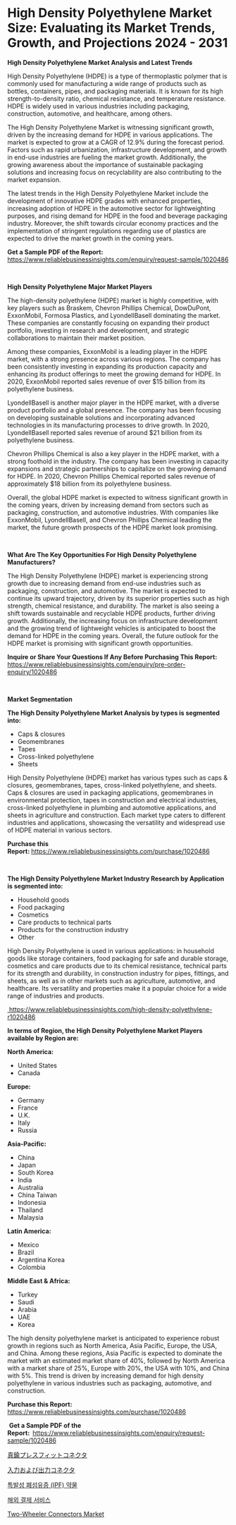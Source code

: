 <p><h1>High Density Polyethylene Market Size: Evaluating its Market Trends, Growth, and Projections 2024 - 2031</h1></p><p><strong>High Density Polyethylene Market Analysis and Latest Trends</strong></p>
<p><p>High Density Polyethylene (HDPE) is a type of thermoplastic polymer that is commonly used for manufacturing a wide range of products such as bottles, containers, pipes, and packaging materials. It is known for its high strength-to-density ratio, chemical resistance, and temperature resistance. HDPE is widely used in various industries including packaging, construction, automotive, and healthcare, among others.</p><p>The High Density Polyethylene Market is witnessing significant growth, driven by the increasing demand for HDPE in various applications. The market is expected to grow at a CAGR of 12.9% during the forecast period. Factors such as rapid urbanization, infrastructure development, and growth in end-use industries are fueling the market growth. Additionally, the growing awareness about the importance of sustainable packaging solutions and increasing focus on recyclability are also contributing to the market expansion.</p><p>The latest trends in the High Density Polyethylene Market include the development of innovative HDPE grades with enhanced properties, increasing adoption of HDPE in the automotive sector for lightweighting purposes, and rising demand for HDPE in the food and beverage packaging industry. Moreover, the shift towards circular economy practices and the implementation of stringent regulations regarding use of plastics are expected to drive the market growth in the coming years.</p></p>
<p><strong>Get a Sample PDF of the Report:&nbsp;</strong> <a href="https://www.reliablebusinessinsights.com/enquiry/request-sample/1020486">https://www.reliablebusinessinsights.com/enquiry/request-sample/1020486</a></p>
<p>&nbsp;</p>
<p><strong>High Density Polyethylene Major Market Players</strong></p>
<p><p>The high-density polyethylene (HDPE) market is highly competitive, with key players such as Braskem, Chevron Phillips Chemical, DowDuPont, ExxonMobil, Formosa Plastics, and LyondellBasell dominating the market. These companies are constantly focusing on expanding their product portfolio, investing in research and development, and strategic collaborations to maintain their market position.</p><p>Among these companies, ExxonMobil is a leading player in the HDPE market, with a strong presence across various regions. The company has been consistently investing in expanding its production capacity and enhancing its product offerings to meet the growing demand for HDPE. In 2020, ExxonMobil reported sales revenue of over $15 billion from its polyethylene business.</p><p>LyondellBasell is another major player in the HDPE market, with a diverse product portfolio and a global presence. The company has been focusing on developing sustainable solutions and incorporating advanced technologies in its manufacturing processes to drive growth. In 2020, LyondellBasell reported sales revenue of around $21 billion from its polyethylene business.</p><p>Chevron Phillips Chemical is also a key player in the HDPE market, with a strong foothold in the industry. The company has been investing in capacity expansions and strategic partnerships to capitalize on the growing demand for HDPE. In 2020, Chevron Phillips Chemical reported sales revenue of approximately $18 billion from its polyethylene business.</p><p>Overall, the global HDPE market is expected to witness significant growth in the coming years, driven by increasing demand from sectors such as packaging, construction, and automotive industries. With companies like ExxonMobil, LyondellBasell, and Chevron Phillips Chemical leading the market, the future growth prospects of the HDPE market look promising.</p></p>
<p>&nbsp;</p>
<p><strong>What Are The Key Opportunities For High Density Polyethylene Manufacturers?</strong></p>
<p><p>The High Density Polyethylene (HDPE) market is experiencing strong growth due to increasing demand from end-use industries such as packaging, construction, and automotive. The market is expected to continue its upward trajectory, driven by its superior properties such as high strength, chemical resistance, and durability. The market is also seeing a shift towards sustainable and recyclable HDPE products, further driving growth. Additionally, the increasing focus on infrastructure development and the growing trend of lightweight vehicles is anticipated to boost the demand for HDPE in the coming years. Overall, the future outlook for the HDPE market is promising with significant growth opportunities.</p></p>
<p><strong>Inquire or Share Your Questions If Any Before Purchasing This Report:</strong> <a href="https://www.reliablebusinessinsights.com/enquiry/pre-order-enquiry/1020486">https://www.reliablebusinessinsights.com/enquiry/pre-order-enquiry/1020486</a></p>
<p>&nbsp;</p>
<p><strong>Market Segmentation</strong></p>
<p><strong>The High Density Polyethylene Market Analysis by types is segmented into:</strong></p>
<p><ul><li>Caps & closures</li><li>Geomembranes</li><li>Tapes</li><li>Cross-linked polyethylene</li><li>Sheets</li></ul></p>
<p><p>High Density Polyethylene (HDPE) market has various types such as caps & closures, geomembranes, tapes, cross-linked polyethylene, and sheets. Caps & closures are used in packaging applications, geomembranes in environmental protection, tapes in construction and electrical industries, cross-linked polyethylene in plumbing and automotive applications, and sheets in agriculture and construction. Each market type caters to different industries and applications, showcasing the versatility and widespread use of HDPE material in various sectors.</p></p>
<p><strong>Purchase this Report:&nbsp;</strong><a href="https://www.reliablebusinessinsights.com/purchase/1020486">https://www.reliablebusinessinsights.com/purchase/1020486</a></p>
<p>&nbsp;</p>
<p><strong>The High Density Polyethylene Market Industry Research by Application is segmented into:</strong></p>
<p><ul><li>Household goods</li><li>Food packaging</li><li>Cosmetics</li><li>Care products to technical parts</li><li>Products for the construction industry</li><li>Other</li></ul></p>
<p><p>High Density Polyethylene is used in various applications: in household goods like storage containers, food packaging for safe and durable storage, cosmetics and care products due to its chemical resistance, technical parts for its strength and durability, in construction industry for pipes, fittings, and sheets, as well as in other markets such as agriculture, automotive, and healthcare. Its versatility and properties make it a popular choice for a wide range of industries and products.</p></p>
<p><a href="https://www.reliablebusinessinsights.com/high-density-polyethylene-r1020486">&nbsp;https://www.reliablebusinessinsights.com/high-density-polyethylene-r1020486</a></p>
<p><strong>In terms of Region, the High Density Polyethylene Market Players available by Region are:</strong></p>
<p>
    <p> <strong> North America: </strong>
        <ul>
            <li>United States</li>
            <li>Canada</li>
        </ul>
        </p> 
    <p> <strong> Europe: </strong>
        <ul>
            <li>Germany</li>
            <li>France</li>
            <li>U.K.</li>
            <li>Italy</li>
            <li>Russia</li>
        </ul>
        </p> 
    <p> <strong> Asia-Pacific: </strong>
        <ul>
            <li>China</li>
            <li>Japan</li>
            <li>South Korea</li>
            <li>India</li>
            <li>Australia</li>
            <li>China Taiwan</li>
            <li>Indonesia</li>
            <li>Thailand</li>
            <li>Malaysia</li>
        </ul>
        </p> 
    <p> <strong> Latin America: </strong>
        <ul>
            <li>Mexico</li>
            <li>Brazil</li>
            <li>Argentina Korea</li>
            <li>Colombia</li>
        </ul>
        </p> 
    <p> <strong> Middle East & Africa: </strong>
        <ul>
            <li>Turkey</li>
            <li>Saudi</li>
            <li>Arabia</li>
            <li>UAE</li>
            <li>Korea</li>
        </ul>
    </p>
    </p>
<p><p>The high density polyethylene market is anticipated to experience robust growth in regions such as North America, Asia Pacific, Europe, the USA, and China. Among these regions, Asia Pacific is expected to dominate the market with an estimated market share of 40%, followed by North America with a market share of 25%, Europe with 20%, the USA with 10%, and China with 5%. This trend is driven by increasing demand for high density polyethylene in various industries such as packaging, automotive, and construction.</p></p>
<p><strong>Purchase this Report: </strong><a href="https://www.reliablebusinessinsights.com/purchase/1020486">https://www.reliablebusinessinsights.com/purchase/1020486</a></p>
<p>&nbsp;<strong>Get a Sample PDF of the Report:&nbsp;&nbsp;</strong><a href="https://www.reliablebusinessinsights.com/enquiry/request-sample/1020486">https://www.reliablebusinessinsights.com/enquiry/request-sample/1020486</a></p>
<p><strong></strong></p>
<p><p><a href="https://medium.com/@fmuztlfb10/%E7%9C%9F%E9%8D%AE%E3%83%97%E3%83%AC%E3%82%B9%E3%83%95%E3%82%A3%E3%83%83%E3%83%88%E3%82%B3%E3%83%8D%E3%82%AF%E3%82%BF%E3%81%AE%E5%B8%82%E5%A0%B4%E5%8B%95%E5%90%91%E3%81%A8%E5%88%86%E6%9E%90-%E5%B0%86%E6%9D%A5%E3%81%AE%E6%88%90%E9%95%B7%E3%81%AE%E6%A9%9F%E4%BC%9A%E3%81%A8%E8%AA%B2%E9%A1%8C-2024%E5%B9%B4-2031%E5%B9%B4-60c58539fd8e">真鍮プレスフィットコネクタ</a></p><p><a href="https://medium.com/@bertabellesqo9u/%E5%85%A5%E5%87%BA%E5%8A%9B%E3%82%B3%E3%83%8D%E3%82%AF%E3%82%BF%E3%83%BC%E7%94%A3%E6%A5%AD%E3%81%B8%E3%81%AE%E6%B4%9E%E5%AF%9F-2031%E5%B9%B4%E3%81%BE%E3%81%A7%E3%81%AE%E5%B8%82%E5%A0%B4%E3%81%AE%E8%B2%A1%E5%8B%99%E7%8A%B6%E6%B3%81-%E5%B8%82%E5%A0%B4%E8%A6%8F%E6%A8%A1-%E3%81%8A%E3%82%88%E3%81%B3%E5%8F%8E%E7%9B%8A%E5%88%86%E6%9E%90-72d989273320">入力および出力コネクタ</a></p><p><a href="https://github.com/kimvicki3212024/Market-Research-Report-List-1/blob/main/1819351118187.md">특발성 폐섬유증 (IPF) 약물</a></p><p><a href="https://github.com/khairinauzunul/Market-Research-Report-List-1/blob/main/7295087118186.md">해외 결제 서비스</a></p><p><a href="https://github.com/DeonteStanton2023/Market-Research-Report-List-1/blob/main/two-wheeler-connectors-market.md">Two-Wheeler Connectors Market</a></p></p>